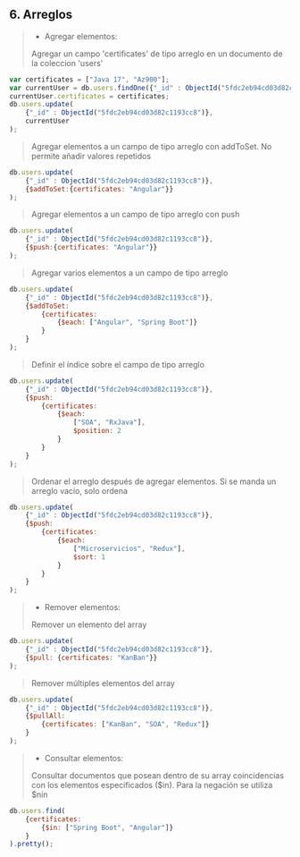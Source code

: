 ## 6. Arreglos
> - Agregar elementos:
>
> Agregar un campo 'certificates' de tipo arreglo en un documento de la coleccion 'users'
```javascript
var certificates = ["Java 17", "Az900"];
var currentUser = db.users.findOne({"_id" : ObjectId("5fdc2eb94cd03d82c1193cc8")});
currentUser.certificates = certificates;
db.users.update(
	{"_id" : ObjectId("5fdc2eb94cd03d82c1193cc8")},
	currentUser
);
```

> Agregar elementos a un campo de tipo arreglo con addToSet. No permite añadir valores repetidos
```javascript
db.users.update(
	{"_id" : ObjectId("5fdc2eb94cd03d82c1193cc8")},
	{$addToSet:{certificates: "Angular"}}
);
```

> Agregar elementos a un campo de tipo arreglo con push
```javascript
db.users.update(
	{"_id" : ObjectId("5fdc2eb94cd03d82c1193cc8")},
	{$push:{certificates: "Angular"}}
);
```

> Agregar varios elementos a un campo de tipo arreglo
```javascript
db.users.update(
	{"_id" : ObjectId("5fdc2eb94cd03d82c1193cc8")},
	{$addToSet:
		{certificates:
			{$each: ["Angular", "Spring Boot"]}
		}
	}
);
```

> Definir el índice sobre el campo de tipo arreglo
```javascript
db.users.update(
	{"_id" : ObjectId("5fdc2eb94cd03d82c1193cc8")},
	{$push:
		{certificates:
			{$each: 
				["SOA", "RxJava"],
				$position: 2
			}
		}
	}
);
```

> Ordenar el arreglo después de agregar elementos. Si se manda un arreglo vacío, solo ordena
```javascript
db.users.update(
	{"_id" : ObjectId("5fdc2eb94cd03d82c1193cc8")},
	{$push:
		{certificates:
			{$each: 
				["Microservicios", "Redux"],
				$sort: 1
			}
		}
	}
);
```

> - Remover elementos:
>
> Remover un elemento del array
```javascript
db.users.update(
	{"_id" : ObjectId("5fdc2eb94cd03d82c1193cc8")},
	{$pull: {certificates: "KanBan"}}
);
```

> Remover múltiples elementos del array
```javascript
db.users.update(
	{"_id" : ObjectId("5fdc2eb94cd03d82c1193cc8")},
	{$pullAll: 
		{certificates: ["KanBan", "SOA", "Redux"]}
	}
);

```

> - Consultar elementos:
>
> Consultar documentos que posean dentro de su array coincidencias con los elementos especificados ($in). Para la negación se utiliza $nin

```javascript
db.users.find(
	{certificates: 
		{$in: ["Spring Boot", "Angular"]}
	}
).pretty();

```